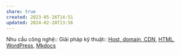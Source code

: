 ```yaml
---
share: true
created: 2023-05-26T14:51
updated: 2024-02-28T13:56
---
```

Nhu cầu công nghệ::
Giải pháp kỹ thuật:: [Host, domain, CDN](../Gi%E1%BA%A3i%20ph%C3%A1p%20k%E1%BB%B9%20thu%E1%BA%ADt/Host,%20domain,%20CDN.md), [HTML](../Gi%E1%BA%A3i%20ph%C3%A1p%20k%E1%BB%B9%20thu%E1%BA%ADt/HTML.md), [WordPress](../Gi%E1%BA%A3i%20ph%C3%A1p%20k%E1%BB%B9%20thu%E1%BA%ADt/WordPress.md), [Mkdocs](../Gi%E1%BA%A3i%20ph%C3%A1p%20k%E1%BB%B9%20thu%E1%BA%ADt/Mkdocs.md)